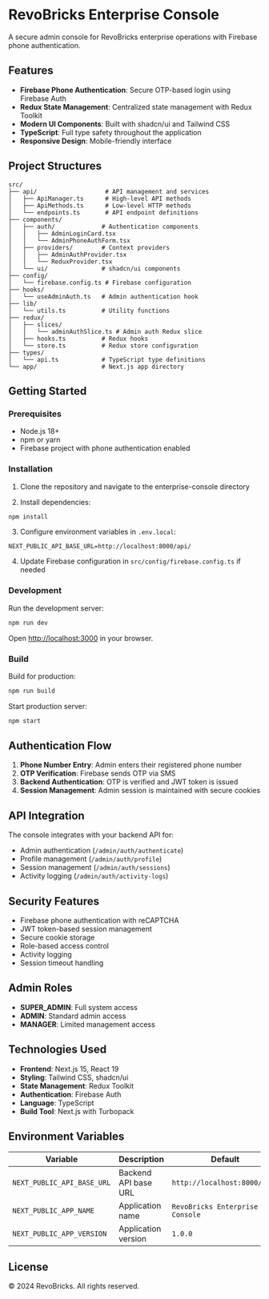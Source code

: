 # RevoBricks Enterprise Console

A secure admin console for RevoBricks enterprise operations with Firebase phone authentication.

## Features

- **Firebase Phone Authentication**: Secure OTP-based login using Firebase Auth
- **Redux State Management**: Centralized state management with Redux Toolkit
- **Modern UI Components**: Built with shadcn/ui and Tailwind CSS
- **TypeScript**: Full type safety throughout the application
- **Responsive Design**: Mobile-friendly interface

## Project Structures

```
src/
├── api/                   # API management and services
│   ├── ApiManager.ts      # High-level API methods
│   ├── ApiMethods.ts      # Low-level HTTP methods
│   └── endpoints.ts       # API endpoint definitions
├── components/
│   ├── auth/             # Authentication components
│   │   ├── AdminLoginCard.tsx
│   │   └── AdminPhoneAuthForm.tsx
│   ├── providers/        # Context providers
│   │   ├── AdminAuthProvider.tsx
│   │   └── ReduxProvider.tsx
│   └── ui/               # shadcn/ui components
├── config/
│   └── firebase.config.ts # Firebase configuration
├── hooks/
│   └── useAdminAuth.ts   # Admin authentication hook
├── lib/
│   └── utils.ts          # Utility functions
├── redux/
│   ├── slices/
│   │   └── adminAuthSlice.ts # Admin auth Redux slice
│   ├── hooks.ts          # Redux hooks
│   └── store.ts          # Redux store configuration
├── types/
│   └── api.ts            # TypeScript type definitions
└── app/                  # Next.js app directory
```

## Getting Started

### Prerequisites

- Node.js 18+ 
- npm or yarn
- Firebase project with phone authentication enabled

### Installation

1. Clone the repository and navigate to the enterprise-console directory

2. Install dependencies:
```bash
npm install
```

3. Configure environment variables in `.env.local`:
```
NEXT_PUBLIC_API_BASE_URL=http://localhost:8000/api/
```

4. Update Firebase configuration in `src/config/firebase.config.ts` if needed

### Development

Run the development server:
```bash
npm run dev
```

Open [http://localhost:3000](http://localhost:3000) in your browser.

### Build

Build for production:
```bash
npm run build
```

Start production server:
```bash
npm start
```

## Authentication Flow

1. **Phone Number Entry**: Admin enters their registered phone number
2. **OTP Verification**: Firebase sends OTP via SMS
3. **Backend Authentication**: OTP is verified and JWT token is issued
4. **Session Management**: Admin session is maintained with secure cookies

## API Integration

The console integrates with your backend API for:

- Admin authentication (`/admin/auth/authenticate`)
- Profile management (`/admin/auth/profile`)
- Session management (`/admin/auth/sessions`)
- Activity logging (`/admin/auth/activity-logs`)

## Security Features

- Firebase phone authentication with reCAPTCHA
- JWT token-based session management
- Secure cookie storage
- Role-based access control
- Activity logging
- Session timeout handling

## Admin Roles

- **SUPER_ADMIN**: Full system access
- **ADMIN**: Standard admin access
- **MANAGER**: Limited management access

## Technologies Used

- **Frontend**: Next.js 15, React 19
- **Styling**: Tailwind CSS, shadcn/ui
- **State Management**: Redux Toolkit
- **Authentication**: Firebase Auth
- **Language**: TypeScript
- **Build Tool**: Next.js with Turbopack

## Environment Variables

| Variable | Description | Default |
|----------|-------------|---------|
| `NEXT_PUBLIC_API_BASE_URL` | Backend API base URL | `http://localhost:8000/api/` |
| `NEXT_PUBLIC_APP_NAME` | Application name | `RevoBricks Enterprise Console` |
| `NEXT_PUBLIC_APP_VERSION` | Application version | `1.0.0` |

## License

© 2024 RevoBricks. All rights reserved.
